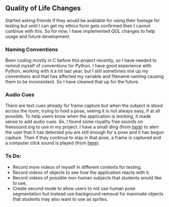 ## Quality of Life Changes

Started asking friends if they would be available for using their footage for testing but until I can get my ethics form gets confirmed then I cannot continue with this. So for now, I have implemented QOL changes to help usage and future development.

### Naming Conventions

Been coding mostly in C before this project recently, so I have needed to remind myself of conventions for Python. I have good experience with Python, working with it a lot last year, but I still sometimes mix up my conventions and that has affected my variable and filename naming causing them to be inconsistent. So I have cleaned that up for the future.

### Audio Cues

There are text cues already for frame capture but when the subject is stood across the room, trying to hold a pose, seeing it is not always easy, if at all possible. To help users know when the application is working, it made sense to add audio cues. So, I found some royality free sounds on freesound.org to use in my project. I have a small ding (from [here](https://freesound.org/people/MashedTatoes2/sounds/515643/)) to alert the user that it has detected you are still enough for a pose and it has begun capture. Then if they continue to stay in that pose, a frame is captured and a computer click sound is played (from [here](https://freesound.org/people/Flem0527/sounds/629979/)).

### To Do:
* Record more videos of myself in different contexts for testing.
* Record videos of objects to see how the application reacts with it.
* Record videos of possible non-human subjects that students would like to use.
* Create second mode to allow users to not use human pose segmentation but instead use background removal for inanimate objects that students may also want to use as sprites.